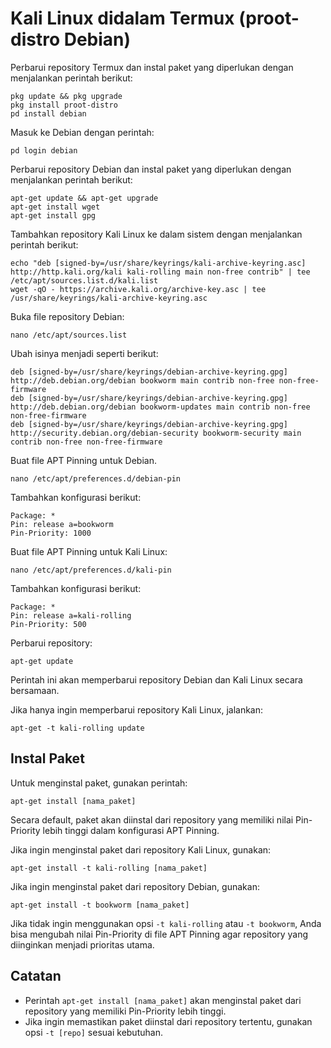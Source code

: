 # Kali Linux didalam Termux (proot-distro Debian)

Perbarui repository Termux dan instal paket yang diperlukan dengan menjalankan perintah berikut:

```
pkg update && pkg upgrade
pkg install proot-distro
pd install debian 
```

Masuk ke Debian dengan perintah:

```
pd login debian
```

Perbarui repository Debian dan instal paket yang diperlukan dengan menjalankan perintah berikut:

```
apt-get update && apt-get upgrade
apt-get install wget
apt-get install gpg
```

Tambahkan repository Kali Linux ke dalam sistem dengan menjalankan perintah berikut:

```
echo "deb [signed-by=/usr/share/keyrings/kali-archive-keyring.asc] http://http.kali.org/kali kali-rolling main non-free contrib" | tee /etc/apt/sources.list.d/kali.list
wget -qO - https://archive.kali.org/archive-key.asc | tee /usr/share/keyrings/kali-archive-keyring.asc
```

Buka file repository Debian:

```
nano /etc/apt/sources.list
```

Ubah isinya menjadi seperti berikut:

```
deb [signed-by=/usr/share/keyrings/debian-archive-keyring.gpg] http://deb.debian.org/debian bookworm main contrib non-free non-free-firmware
deb [signed-by=/usr/share/keyrings/debian-archive-keyring.gpg] http://deb.debian.org/debian bookworm-updates main contrib non-free non-free-firmware
deb [signed-by=/usr/share/keyrings/debian-archive-keyring.gpg] http://security.debian.org/debian-security bookworm-security main contrib non-free non-free-firmware
```

Buat file APT Pinning untuk Debian.

```
nano /etc/apt/preferences.d/debian-pin
```

Tambahkan konfigurasi berikut:

```
Package: *
Pin: release a=bookworm
Pin-Priority: 1000
```

Buat file APT Pinning untuk Kali Linux:

```
nano /etc/apt/preferences.d/kali-pin
```

Tambahkan konfigurasi berikut:

```
Package: *
Pin: release a=kali-rolling
Pin-Priority: 500
```

Perbarui repository:

```
apt-get update
```

Perintah ini akan memperbarui repository Debian dan Kali Linux secara bersamaan.

Jika hanya ingin memperbarui repository Kali Linux, jalankan:

```
apt-get -t kali-rolling update 
```

## Instal Paket 

Untuk menginstal paket, gunakan perintah:

```
apt-get install [nama_paket]
```

Secara default, paket akan diinstal dari repository yang memiliki nilai Pin-Priority lebih tinggi dalam konfigurasi APT Pinning.

Jika ingin menginstal paket dari repository Kali Linux, gunakan:

```
apt-get install -t kali-rolling [nama_paket]
```

Jika ingin menginstal paket dari repository Debian, gunakan:

```
apt-get install -t bookworm [nama_paket]
```

Jika tidak ingin menggunakan opsi `-t kali-rolling` atau `-t bookworm`, Anda bisa mengubah nilai Pin-Priority di file APT Pinning agar repository yang diinginkan menjadi prioritas utama.

## Catatan 

- Perintah `apt-get install [nama_paket]` akan menginstal paket dari repository yang memiliki Pin-Priority lebih tinggi.
- Jika ingin memastikan paket diinstal dari repository tertentu, gunakan opsi `-t [repo]` sesuai kebutuhan.
